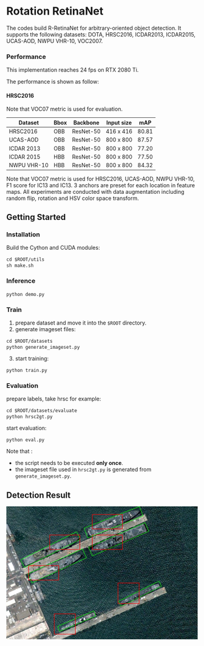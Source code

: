 # Rotation RetinaNet

The codes build R-RetinaNet for arbitrary-oriented object detection. It supports the following datasets: DOTA, HRSC2016, ICDAR2013, ICDAR2015, UCAS-AOD, NWPU VHR-10, VOC2007. 

### Performance
This implementation reaches 24 fps on RTX 2080 Ti. 

The performance is shown as follow:

#### HRSC2016

Note that VOC07 metric is used for evaluation.

| Dataset          | Bbox |Backbone   | Input size | mAP       |
| ---------------  | ---- | ---------- | --------- |---------|
| HRSC2016         | OBB  | ResNet-50  | 416 x 416  | 80.81    |
| UCAS-AOD         | OBB  |ResNet-50  | 800 x 800  | 87.57     |
| ICDAR 2013       | OBB  |ResNet-50 | 800 x 800  | 77.20    |
| ICDAR 2015       | HBB  |ResNet-50 | 800 x 800  | 77.50 |
| NWPU VHR-10      | HBB  |ResNet-50 | 800 x 800  | 84.32 |

Note that VOC07 metric is used for HRSC2016, UCAS-AOD, NWPU VHR-10, F1 score for IC13 and IC13. 3 anchors are preset for each location in feature maps. All experiments are conducted with data augmentation including random flip, rotation and HSV color space transform.



## Getting Started
### Installation
Build the Cython  and CUDA modules:
```
cd $ROOT/utils
sh make.sh
```

### Inference
```
python demo.py
```

### Train
1. prepare dataset and move it into the `$ROOT` directory.
2. generate imageset files:
```
cd $ROOT/datasets
python generate_imageset.py
```
3. start training:
```
python train.py
```
### Evaluation
prepare labels, take hrsc for example:
```
cd $ROOT/datasets/evaluate
python hrsc2gt.py
```
start evaluation:
```
python eval.py
```
Note that :

- the script  needs to be executed **only once**.
- the imageset file used in `hrsc2gt.py` is generated from `generate_imageset.py`.

## Detection Result

<img src="outputs\100001410.jpg" alt="100001410"  />